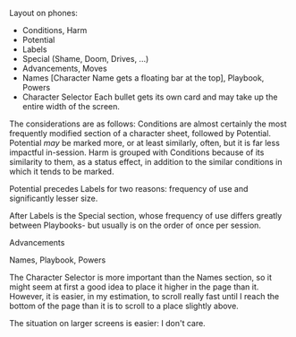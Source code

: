Layout on phones:
 - Conditions, Harm
 - Potential
 - Labels
 - Special (Shame, Doom, Drives, ...)
 - Advancements, Moves
 - Names [Character Name gets a floating bar at the top], Playbook, Powers
 - Character Selector
Each bullet gets its own card and may take up the entire width of the screen.

The considerations are as follows:
Conditions are almost certainly the most frequently modified section of
a character sheet, followed by Potential. Potential *may* be marked more,
or at least similarly, often, but it is far less impactful in-session.
Harm is grouped with Conditions because of its similarity to them,
as a status effect, in addition to the similar conditions in which it tends
to be marked.

Potential precedes Labels for two reasons: frequency of use and significantly
lesser size.

After Labels is the Special section, whose frequency of use differs greatly
between Playbooks- but usually is on the order of once per session.

Advancements

Names, Playbook, Powers

The Character Selector is more important than the Names section,
so it might seem at first a good idea to place it higher in the page than it.
However, it is easier, in my estimation, to scroll really fast until I reach
the bottom of the page than it is to scroll to a place slightly above.

The situation on larger screens is easier: I don't care.
